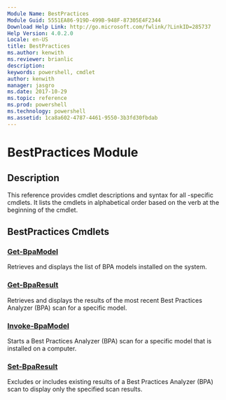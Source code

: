 ```yaml
---
Module Name: BestPractices
Module Guid: 5551EA86-919D-499B-948F-87305E4F2344
Download Help Link: http://go.microsoft.com/fwlink/?LinkID=285737
Help Version: 4.0.2.0
Locale: en-US
title: BestPractices
ms.author: kenwith
ms.reviewer: brianlic
description: 
keywords: powershell, cmdlet
author: kenwith
manager: jasgro
ms.date: 2017-10-29
ms.topic: reference
ms.prod: powershell
ms.technology: powershell
ms.assetid: 1ca8a602-4787-4461-9550-3b3fd30fbdab
---
```


# BestPractices Module
## Description
This reference provides cmdlet descriptions and syntax for all -specific cmdlets. It lists the cmdlets in alphabetical order based on the verb at the beginning of the cmdlet.

## BestPractices Cmdlets
### [Get-BpaModel](./Get-BpaModel.md)
Retrieves and displays the list of BPA models installed on the system.

### [Get-BpaResult](./Get-BpaResult.md)
Retrieves and displays the results of the most recent Best Practices Analyzer (BPA) scan for a specific model.

### [Invoke-BpaModel](./Invoke-BpaModel.md)
Starts a Best Practices Analyzer (BPA) scan for a specific model that is installed on a computer.

### [Set-BpaResult](./Set-BpaResult.md)
Excludes or includes existing results of a Best Practices Analyzer (BPA) scan to display only the specified scan results.
